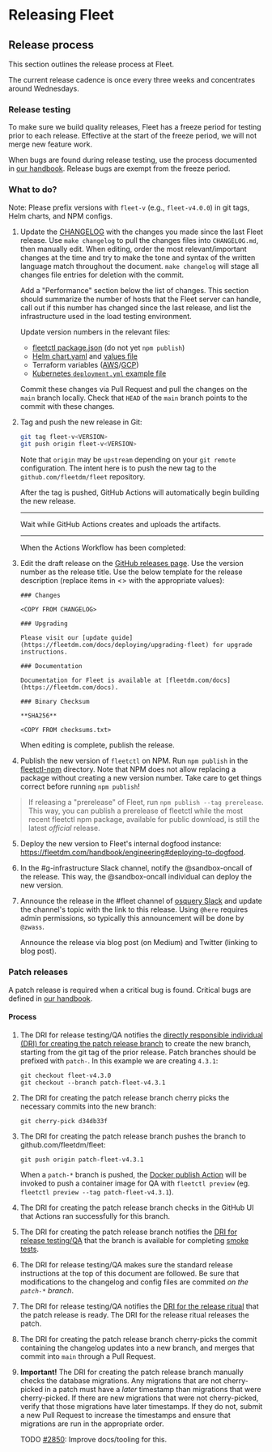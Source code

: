 # Releasing Fleet

## Release process

This section outlines the release process at Fleet.

The current release cadence is once every three weeks and concentrates around Wednesdays.

### Release testing

To make sure we build quality releases, Fleet has a freeze period for testing prior to each release. 
Effective at the start of the freeze period, we will not merge new feature work.

When bugs are found during release testing, use the process documented in [our handbook](https://fleetdm.com/handbook/quality#release-testing).
Release bugs are exempt from the freeze period.

### What to do?

Note: Please prefix versions with `fleet-v` (e.g., `fleet-v4.0.0`) in git tags, Helm charts, and NPM configs.

1. Update the [CHANGELOG](https://github.com/fleetdm/fleet/blob/main/CHANGELOG.md) with the changes you made since the last
   Fleet release. Use `make changelog` to pull the changes files into `CHANGELOG.md`, then manually
   edit. When editing, order the most relevant/important changes at the time and try to make the
   tone and syntax of the written language match throughout the document. `make changelog` will stage all changes
   file entries for deletion with the commit.

   Add a "Performance" section below the list of changes. This section should summarize the number of
   hosts that the Fleet server can handle, call out if this number has
   changed since the last release, and list the infrastructure used in the load testing environment.

   Update version numbers in the relevant files:

   - [fleetctl package.json](https://github.com/fleetdm/fleet/blob/main/tools/fleetctl-npm/package.json) (do not yet `npm publish`)
   - [Helm chart.yaml](https://github.com/fleetdm/fleet/blob/main/charts/fleet/Chart.yaml) and [values file](https://github.com/fleetdm/fleet/blob/main/charts/fleet/values.yaml)
   - Terraform variables ([AWS](https://github.com/fleetdm/fleet/blob/main/infrastructure/dogfood/terraform/aws/variables.tf)/[GCP](https://github.com/fleetdm/fleet/blob/main/infrastructure/dogfood/terraform/gcp/variables.tf))
   - [Kubernetes `deployment.yml` example file](https://github.com/fleetdm/fleet/blob/main/docs/Deploying/Server-Installation.md#deploying-fleet-on-kubernetes)

   Commit these changes via Pull Request and pull the changes on the `main` branch locally. Check that
   `HEAD` of the `main` branch points to the commit with these changes.

2. Tag and push the new release in Git:
   ```sh
   git tag fleet-v<VERSION>
   git push origin fleet-v<VERSION>
   ```

   Note that `origin` may be `upstream` depending on your `git remote` configuration. The intent here
   is to push the new tag to the `github.com/fleetdm/fleet` repository.

   After the tag is pushed, GitHub Actions will automatically begin building the new release.

   ***

   Wait while GitHub Actions creates and uploads the artifacts.

   ***

   When the Actions Workflow has been completed:

3. Edit the draft release on the [GitHub releases page](https://github.com/fleetdm/fleet/releases).
   Use the version number as the release title. Use the below template for the release description
   (replace items in <> with the appropriate values):
   ```
   ### Changes

   <COPY FROM CHANGELOG>

   ### Upgrading

   Please visit our [update guide](https://fleetdm.com/docs/deploying/upgrading-fleet) for upgrade instructions.

   ### Documentation

   Documentation for Fleet is available at [fleetdm.com/docs](https://fleetdm.com/docs).

   ### Binary Checksum

   **SHA256**

   <COPY FROM checksums.txt>
   ```

   When editing is complete, publish the release.

4. Publish the new version of `fleetctl` on NPM. Run `npm publish` in the
   [fleetctl-npm](https://github.com/fleetdm/fleet/tree/main/tools/fleetctl-npm) directory. Note that NPM does not allow replacing a
   package without creating a new version number. Take care to get things correct before running
   `npm publish`!

> If releasing a "prerelease" of Fleet, run `npm publish --tag prerelease`. This way, you can
> publish a prerelease of fleetctl while the most recent fleetctl npm package, available for public
> download, is still the latest _official_ release.

5. Deploy the new version to Fleet's internal dogfood instance: https://fleetdm.com/handbook/engineering#deploying-to-dogfood.

6. In the #g-infrastructure Slack channel, notify the @sandbox-oncall of the release. This way, the @sandbox-oncall individual can deploy the new version.

7. Announce the release in the #fleet channel of [osquery
   Slack](https://fleetdm.com/slack) and
   update the channel's topic with the link to this release. Using `@here` requires admin
   permissions, so typically this announcement will be done by `@zwass`.

   Announce the release via blog post (on Medium) and Twitter (linking to blog post).

### Patch releases

A patch release is required when a critical bug is found. Critical bugs are defined in [our handbook](https://fleetdm.com/handbook/quality#critical-bugs).

#### Process

1. The DRI for release testing/QA notifies the [directly responsible individual (DRI) for creating the patch release branch](https://fleetdm.com/handbook/engineering#rituals) to create the new branch, starting from the git tag of the prior release. Patch branches should be prefixed with `patch-`. In this example we are creating `4.3.1`:
   ```
   git checkout fleet-v4.3.0
   git checkout --branch patch-fleet-v4.3.1
   ```

2. The DRI for creating the patch release branch cherry picks the necessary commits into the new branch:
   ```
   git cherry-pick d34db33f
   ```

3. The DRI for creating the patch release branch pushes the branch to github.com/fleetdm/fleet:
   ```
   git push origin patch-fleet-v4.3.1
   ```

   When a `patch-*` branch is pushed, the [Docker publish
   Action](https://github.com/fleetdm/fleet/actions/workflows/goreleaser-snapshot-fleet.yaml) will
   be invoked to push a container image for QA with `fleetctl preview` (eg. `fleetctl preview --tag patch-fleet-v4.3.1`).

4. The DRI for creating the patch release branch checks in the GitHub UI that Actions ran successfully for this branch.

5. The DRI for creating the patch release branch notifies the [DRI for release testing/QA](https://fleetdm.com/handbook/product#rituals) that the branch is available for completing [smoke tests](https://github.com/fleetdm/fleet/blob/main/.github/ISSUE_TEMPLATE/smoke-tests.md).

6. The DRI for release testing/QA makes sure the standard release instructions at the top of this document are followed. Be sure that modifications to the changelog and config files are commited _on the `patch-*` branch_.

7. The DRI for release testing/QA notifies the [DRI for the release ritual](https://fleetdm.com/handbook/engineering#rituals) that the patch release is ready. The DRI for the release ritual releases the patch.

8. The DRI for creating the patch release branch cherry-picks the commit containing the changelog updates into a new branch, and merges that commit into `main` through a Pull Request.

9. **Important!** The DRI for creating the patch release branch manually checks the database migrations. Any migrations that are not cherry-picked in a patch must have a _later_ timestamp than migrations that were cherry-picked. If there are new migrations that were not cherry-picked, verify that those migrations have later timestamps. If they do not, submit a new Pull Request to increase the timestamps and ensure that migrations are run in the appropriate order.

   TODO [#2850](https://github.com/fleetdm/fleet/issues/2850): Improve docs/tooling for this.

<meta name="pageOrderInSection" value="500">
